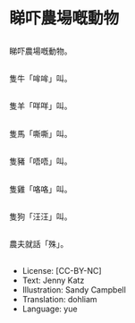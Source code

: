 # 睇吓農場嘅動物

##
睇吓農場嘅動物。

##
隻牛「哞哞」叫。

##
隻羊「咩咩」叫。

##
隻馬「嘶嘶」叫。

##
隻豬「唔唔」叫。

##
隻雞「咯咯」叫。

##
隻狗「汪汪」叫。

##
農夫就話「殊」。

##
* License: [CC-BY-NC]
* Text: Jenny Katz
* Illustration: Sandy Campbell
* Translation: dohliam
* Language: yue

